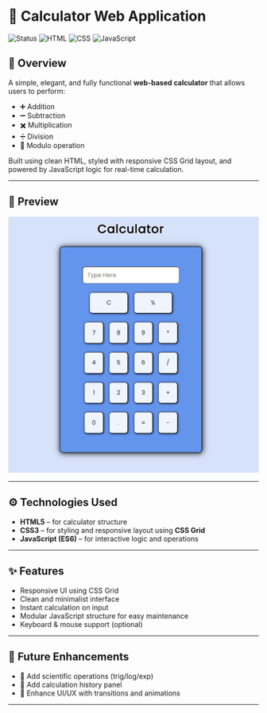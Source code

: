 # 🔢 Calculator Web Application

![Status](https://img.shields.io/badge/status-completed-brightgreen?style=for-the-badge)
![HTML](https://img.shields.io/badge/HTML-5E5E5E?logo=html5&logoColor=E34F26&style=for-the-badge)
![CSS](https://img.shields.io/badge/CSS-5E5E5E?logo=css3&logoColor=1572B6&style=for-the-badge)
![JavaScript](https://img.shields.io/badge/JavaScript-5E5E5E?logo=javascript&logoColor=F7DF1E&style=for-the-badge)

## 🌟 Overview

A simple, elegant, and fully functional **web-based calculator** that allows users to perform:

- ➕ Addition  
- ➖ Subtraction  
- ✖️ Multiplication  
- ➗ Division  
- 🟰 Modulo operation

Built using clean HTML, styled with responsive CSS Grid layout, and powered by JavaScript logic for real-time calculation.

---

## 📸 Preview

![Calculator Screenshot](https://github.com/Deeksha-Mane/Calculator/blob/main/output.png)

---

## ⚙️ Technologies Used

- **HTML5** – for calculator structure  
- **CSS3** – for styling and responsive layout using **CSS Grid**  
- **JavaScript (ES6)** – for interactive logic and operations

---

## ✨ Features

- Responsive UI using CSS Grid  
- Clean and minimalist interface  
- Instant calculation on input  
- Modular JavaScript structure for easy maintenance  
- Keyboard & mouse support (optional)

---

## 🚀 Future Enhancements

- 📐 Add scientific operations (trig/log/exp)
- 📝 Add calculation history panel
- 🎨 Enhance UI/UX with transitions and animations

---
